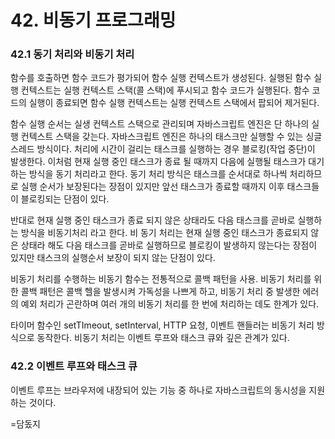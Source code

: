 # 42. 비동기 프로그래밍

### 42.1 동기 처리와 비동기 처리

함수를 호출하면 함수 코드가 평가되어 함수 실행 컨텍스트가 생성된다. 실행된 함수 실행 컨텍스트는 실행 컨텍스트 스택(콜 스택)에 푸시되고 함수 코드가 실행된다. 함수 코드의 실행이 종료되면 함수 실행 컨텍스트는 실행 컨텍스트 스택에서 팝되어 제거된다.

함수 실행 순서는 실생 컨텍스트 스택으로 관리되며 자바스크립트 엔진은 단 하나의 실행 컨텍스트 스택을 갖는다. 자바스크립트 엔진은 하나의 태스크만 실행할 수 있는 싱글 스레드 방식이다. 처리에 시간이 걸리는 태스크를 실행하는 경우 블로킹(작업 중단)이 발생한다. 이처럼 현재 실행 중인 태스크가 종료 될 때까지 다음에 실행될 태스크가 대기하는 방식을 동기 처리라고 한다. 동기 처리 방식은 태스크를 순서대로 하나씩 처리하므로 실행 순서가 보장된다는 장점이 있지만 앞선 태스크가 종료할 때까지 이후 태스크들이 블로킹되는 단점이 있다.

반대로 현재 실행 중인 태스크가 종료 되지 않은 상태라도 다음 태스크를 곧바로 실행하는 방식을 비동기처리 라고 한다. 비 동기 처리는 현재 실행 중인 태스크가 종료되지 않은 상태라 해도 다음 태스크를 곧바로 실행하므로 블로킹이 발생하지 않는다는 장점이 있지만 태스크의 실행순서 보장이 되지 않는 단점이 있다.

비동기 처리를 수행하는 비동기 함수는 전통적으로 콜백 패턴을 사용. 비동기 처리를 위한 콜백 패턴은 콜백 헬을 발생시켜 가독성을 나쁘게 하고, 비동기 처리 중 발생한 에러의 예외 처리가 곤란하며 여러 개의 비동기 처리를 한 번에 처리하는 데도 한계가 있다. 

타이머 함수인 setTImeout, setInterval, HTTP 요청, 이벤트 핸들러는 비동기 처리 방식으로 동작한다. 비동기 처리는 이벤트 루프와 태스크 큐와 깊은 관계가 있다.

### 42.2 이벤트 루프와 태스크 큐

이벤트 루프는 브라우저에 내장되어 있는 기능 중 하나로 자바스크립트의 동시성을 지원하는 것이다. 

=담돘지